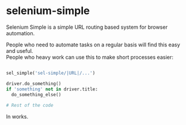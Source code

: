 # selenium-simple

Selenium Simple is a simple URL routing based system for browser automation. 

People who need to automate tasks on a regular basis will find this easy and useful.    
People who heavy work can use this to make short processes easier: 

```py

sel_simple('sel-simple/|URL|/...')

driver.do_something()
if 'something' not in driver.title:
  do_something_else()
  
# Rest of the code

```

In works. 
